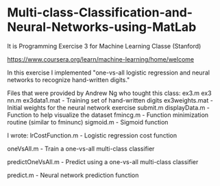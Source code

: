 # Multi-class-Classification-and-Neural-Networks-using-MatLab

It is Programming Exercise 3 for Machine Learning Classe (Stanford)

https://www.coursera.org/learn/machine-learning/home/welcome

In this exercise I implemented "one-vs-all logistic regression and neural networks to recognize hand-written digits."

Files that were provided by  Andrew Ng who tought this class:
ex3.m 
ex3 nn.m 
ex3data1.mat - Training set of hand-written digits
ex3weights.mat - Initial weights for the neural network exercise
submit.m 
displayData.m - Function to help visualize the dataset
fmincg.m - Function minimization routine (similar to fminunc) sigmoid.m - Sigmoid function

I wrote:
lrCostFunction.m - Logistic regression cost function

oneVsAll.m - Train a one-vs-all multi-class classifier

predictOneVsAll.m - Predict using a one-vs-all multi-class classifier

predict.m - Neural network prediction function
